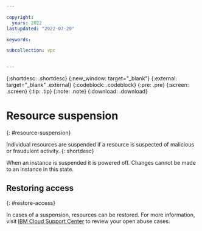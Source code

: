 ```yaml
---

copyright:
  years: 2022
lastupdated: "2022-07-20"

keywords:

subcollection: vpc


---
```


{:shortdesc: .shortdesc}
{:new_window: target="_blank"}
{:external: target="_blank" .external}
{:codeblock: .codeblock}
{:pre: .pre}
{:screen: .screen}
{:tip: .tip}
{:note: .note}
{:download: .download}



# Resource suspension
{: #resource-suspension}

Individual resources are suspended if a resource is suspected of malicious or fraudulent activity.
{: shortdesc}

When an instance is suspended it is powered off. Changes cannot be made to an instance in this state.

## Restoring access
{: #restore-access}

In cases of a suspension, resources can be restored. For more information, visit [IBM Cloud Support Center](https://cloud.ibm.com/unifiedsupport/cases) to review your open abuse cases.

<!--For more information, see [How do you obtain access to your account when it is suspended or cancelled?](https://www.ibm.com/support/pages/how-do-you-obtain-access-your-account-when-it-suspended-or-cancelled){: external}.-->
